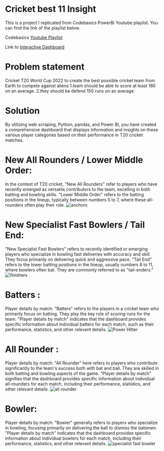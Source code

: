 # Cricket best 11 Insight
This is a project I replicated from Codebasics PowerBi Youtube playlist. You can find the link of the playlist below.

Codebasics [Youtube Playlist](https://www.youtube.com/watch?v=4QkYy1wANXA&list=PLeo1K3hjS3usb3av_7Eok21V20XlpJc_X)

Link to [Interactive Dashboard](https://app.powerbi.com/view?r=eyJrIjoiNGQ3YzI2NDQtYmMzOC00NzRiLWEyNzEtMGM0MWI4OWU0YTgyIiwidCI6ImM2ZTU0OWIzLTVmNDUtNDAzMi1hYWU5LWQ0MjQ0ZGM1YjJjNCJ9)
# Problem statement 
 Cricket T20 World Cup 2022 to create the best possible cricket team from Earth to compete against aliens
1.team should be able to score at least  180 on an average.
2.they should be defend 150 runs on an average 
# Solution 
By utilizing web scraping, Python, pandas, and Power BI, you have created a comprehensive dashboard that displays information and insights on these various player categories based on their performance in T20 cricket matches.
# New All Rounders / Lower Middle Order: 
In the context of T20 cricket, "New All Rounders" refer to players who have recently emerged as versatile contributors to the team, excelling in both batting and bowling skills. "Lower Middle Order" refers to the batting positions in the lineup, typically between numbers 5 to 7, where these all-rounders often play their role.
![anchors](https://github.com/spriyankagirish/Cricketbest11Insight/assets/138349558/1bb0f55a-4f30-4cbc-8429-1a49a542d17e)
# New Specialist Fast Bowlers / Tail End: 
"New Specialist Fast Bowlers" refers to recently identified or emerging players who specialize in bowling fast deliveries with accuracy and skill. They focus primarily on delivering quick and aggressive pace. "Tail End" refers to the lower batting positions in the lineup, usually numbers 8 to 11, where bowlers often bat. They are commonly referred to as "tail-enders."
![finishers ](https://github.com/spriyankagirish/Cricketbest11Insight/assets/138349558/e3f3e915-0006-4070-9f3f-4c42cba1aff0)
# Batters :
Player details by match: "Batters" refers to the players in a cricket team who primarily focus on batting. They play the key role of scoring runs for the team. "Player details by match" indicates that the dashboard provides specific information about individual batters for each match, such as their performance, statistics, and other relevant details.
![Power Hitter ](https://github.com/spriyankagirish/Cricketbest11Insight/assets/138349558/98083d03-8a79-402e-9b6e-44ff99f37097)
# All Rounder :
Player details by match: "All Rounder" here refers to players who contribute significantly to the team's success both with bat and ball. They are skilled in both batting and bowling aspects of the game. "Player details by match" signifies that the dashboard provides specific information about individual all-rounders for each match, including their performance, statistics, and other relevant details.
![all rounder ](https://github.com/spriyankagirish/Cricketbest11Insight/assets/138349558/eb873b30-fdc9-46e2-aaf5-eb5fafd4da39)
# Bowler:
Player details by match: "Bowler" generally refers to players who specialize in bowling, focusing primarily on delivering the ball to dismiss the batsmen. "Player details by match" indicates that the dashboard provides specific information about individual bowlers for each match, including their performance, statistics, and other relevant details.
![specialist fast bowler ](https://github.com/spriyankagirish/Cricketbest11Insight/assets/138349558/1203ea64-f460-4522-b334-22544645f798)
